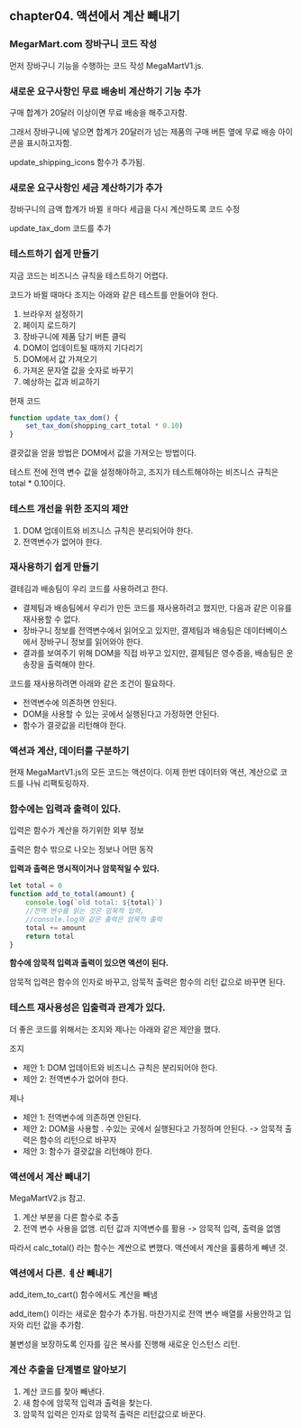 ## chapter04. 액션에서 계산 빼내기


### MegarMart.com 장바구니 코드 작성

먼저 장바구니 기능을 수행하는 코드 작성 MegaMartV1.js.

### 새로운 요구사항인 무료 배송비 계산하기 기능 추가

구매 합계가 20달러 이상이면 무료 배송을 해주고자함.

그래서 장바구니에 넣으면 합계가 20달러가 넘는 제품의 구매 버튼 옆에 무료 배송 아이콘을 표시하고자함.

update_shipping_icons 함수가 추가됨.

### 새로운 요구사항인 세금 계산하기가 추가

장바구니의 금액 합계가 바뀔 ㅐ마다 세금을 다시 계산하도록 코드 수정

update_tax_dom 코드를 추가

### 테스트하기 쉽게 만들기

지금 코드는 비즈니스 규칙을 테스트하기 어렵다.

코드가 바뀔 때마다 조지는 아래와 같은 테스트를 만들어야 한다.

1. 브라우저 설정하기
2. 페이지 로드하기
3. 장바구니에 제품 담기 버튼 클릭
4. DOM이 업데이트될 때까지 기다리기
5. DOM에서 값 가져오기
6. 가져온 문자열 값을 숫자로 바꾸기
7. 예상하는 값과 비교하기

현재 코드

```js
function update_tax_dom() {
    set_tax_dom(shopping_cart_total * 0.10)
}
```

결괏값을 얻을 방법은 DOM에서 값을 가져오는 방법이다.

테스트 전에 전역 변수 값을 설정해야하고, 조지가 테스트해야하는 비즈니스 규칙은 total * 0.10이다.



### 테스트 개선을 위한 조지의 제안

1. DOM 업데이트와 비즈니스 규칙은 분리되어야 한다.
2. 전역변수가 없어야 한다.


### 재사용하기 쉽게 만들기

결테김과 배송팀이 우리 코드를 사용하려고 한다.

* 결제팀과 배송팀에서 우리가 만든 코드를 재사용하려고 했지만, 다음과 같은 이유를 재사용할 수 없다.
* 장바구니 정보를 전역변수에서 읽어오고 있지만, 결제팀과 배송팀은 데이터베이스에서 장바구니 정보를 읽어와야 한다.
* 결과를 보여주기 위해 DOM을 직접 바꾸고 있지만, 결제팀은 영수증을, 배송팀은 운송장을 출력해야 한다.

코드를 재사용하려면 아래와 같은 조건이 필요하다.

* 전역변수에 의존하면 안된다.
* DOM을 사용할 수 있는 곳에서 실행된다고 가정하면 안된다.
* 함수가 결괏값을 리턴해야 한다.

### 액션과 계산, 데이터를 구분하기

현재 MegaMartV1.js의 모든 코드는 액션이다. 이제 한번 데이터와 액션, 계산으로 코드를 나눠 리팩토링하자.

### 함수에는 입력과 출력이 있다.

입력은 함수가 계산을 하기위한 외부 정보

출력은 함수 밖으로 나오는 정보나 어떤 동작

__입력과 출력은 명시적이거나 암묵적일 수 있다.__

```js
let total = 0
function add_to_total(amount) {
    console.log(`old total: ${total}`) 
    //전역 변수를 읽는 것은 암묵적 입력,
    //console.log와 같은 출력은 암묵적 출력
    total += amount
    return total
}
```

__함수에 암묵적 입력과 출력이 있으면 액션이 된다.__

암묵적 입력은 함수의 인자로 바꾸고, 암묵적 출력은 함수의 리턴 값으로 바꾸면 된다.

### 테스트 재사용성은 입출력과 관계가 있다.

더 좋은 코드를 위해서는 조지와 제나는 아래와 같은 제안을 했다.

조지
* 제안 1: DOM 업데이트와 비즈니스 규칙은 분리되어야 한다.
* 제안 2: 전역변수가 없어야 한다.

제나 
* 제안 1: 전역변수에 의존하면 안된다.
* 제안 2: DOM을 사용할 . 수있는 곳에서 실행된다고 가정하며 안된다. -> 암묵적 출력은 함수의 리턴으로 바꾸자
* 제안 3: 함수가 결괏값을 리턴해야 한다.

### 액션에서 계산 빼내기

MegaMartV2.js 참고. 

1. 계산 부분을 다른 함수로 추출
2. 전역 변수 사용을 없앰. 리턴 값과 지역변수를 활용 -> 암묵적 입력, 출력을 없앰

따라서 calc_total() 라는 함수는 계싼으로 변했다. 액션에서 계산을 훌륭하게 빼낸 것.


### 액션에서 다른. ㅖ산 빼내기

add_item_to_cart() 함수에서도 계산을 빼냄

add_item() 이라는 새로운 함수가 추가됨. 마찬가지로 전역 변수 배열를 사용안하고 입자와 리턴 값을 추가함.

불변성을 보장하도록 인자를 깊은 복사를 진행해 새로운 인스턴스 리턴.

### 계산 추출을 단계별로 알아보기

1. 계산 코드를 찾아 빼낸다.
2. 새 함수에 암묵적 입력과 출력을 찾는다.
3. 암묵적 입력은 인자로 암묵적 출력은 리턴값으로 바꾼다.
